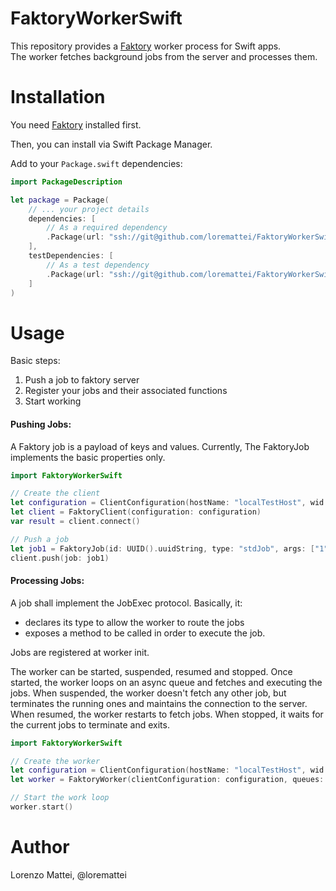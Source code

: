 # FaktoryWorkerSwift

This repository provides a [Faktory](https://github.com/contribsys/faktory) worker process for Swift apps.  
The worker fetches background jobs from the server and processes them.

# Installation

You need [Faktory](https://github.com/contribsys/faktory) installed first.

Then, you can install via Swift Package Manager.

Add to your `Package.swift` dependencies:

```swift
import PackageDescription

let package = Package(
    // ... your project details
    dependencies: [
        // As a required dependency
        .Package(url: "ssh://git@github.com/loremattei/FaktoryWorkerSwift.git", from: "0.1.0")
    ],
    testDependencies: [
        // As a test dependency
        .Package(url: "ssh://git@github.com/loremattei/FaktoryWorkerSwift", from: "0.1.0")
    ]
)
```

# Usage

Basic steps:

1. Push a job to faktory server
2. Register your jobs and their associated functions
3. Start working

#### Pushing Jobs:

A Faktory job is a payload of keys and values. Currently, The FaktoryJob implements the basic properties only.

```swift
import FaktoryWorkerSwift

// Create the client
let configuration = ClientConfiguration(hostName: "localTestHost", wid: UUID().uuidString)
let client = FaktoryClient(configuration: configuration)
var result = client.connect()

// Push a job
let job1 = FaktoryJob(id: UUID().uuidString, type: "stdJob", args: ["1", "2", "3"])
client.push(job: job1)

```

#### Processing Jobs:

A job shall implement the JobExec protocol. Basically, it:
- declares its type to allow the worker to route the jobs
- exposes a method to be called in order to execute the job.

Jobs are registered at worker init.

The worker can be started, suspended, resumed and stopped.
Once started, the worker loops on an async queue and fetches and executing the jobs.
When suspended, the worker doesn't fetch any other job, but terminates the running ones and maintains the connection to the server.
When resumed, the worker restarts to fetch jobs.
When stopped, it waits for the current jobs to terminate and exits. 

```swift
import FaktoryWorkerSwift

// Create the worker
let configuration = ClientConfiguration(hostName: "localTestHost", wid: UUID().uuidString)
let worker = FaktoryWorker(clientConfiguration: configuration, queues: ["critical", "default", "low"], jobExecs: [TestJob1(), TestJob2()])

// Start the work loop
worker.start()
```

# Author

Lorenzo Mattei, @loremattei

